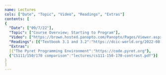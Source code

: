 ```yaml
---
name: Lectures
cols: ["Date", "Topic", "Video", "Readings", "Extras"]
contents: [
{
  "Date": ["09/7/22"],
  "Topic": ["Course Overview; Starting to Program"],
  "Video": ["https://brown.hosted.panopto.com/Panopto/Pages/Viewer.aspx?id=f1966f07-abde-4150-a7ca-ad9d00206eee"],
  "Readings": [{"Textbook 3.1 and 3.2":"https://dcic-world.org/2022-08-28/getting-started.html#%28part._flags-notice-wonder%29"}],
  "Extras":
  [{"The Pyret Programming Environment":"https://code.pyret.org"},
  {"CS111/150/170 comparison":"lectures/cs111-150-170-contrast.pdf"}]
}
]
---
```

